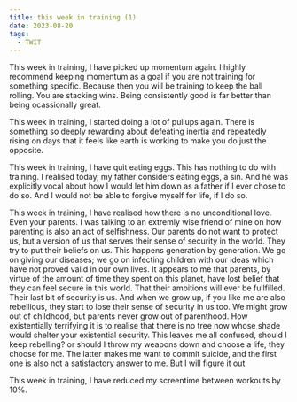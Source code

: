 ```yaml
---
title: this week in training (1)
date: 2023-08-20
tags: 
  - TWIT
---
```


This week in training, I have picked up momentum again. I highly recommend keeping momentum as a goal if you are not training for something specific. Because then you will be training to keep the ball rolling. You are stacking wins. Being consistently good is far better than being ocassionally great.

This week in training, I started doing a lot of pullups again. There is something so deeply rewarding about defeating inertia and repeatedly rising on days that it feels like earth is working to make you do just the opposite. 

This week in training, I have quit eating eggs. This has nothing to do with training. I realised today, my father considers eating eggs, a sin. And he was explicitly vocal about how I would let him down as a father if I ever chose to do so. And I would not be able to forgive myself for life, if I do so.

This week in training, I have realised how there is no unconditional love. Even your parents. I was talking to an extremly wise friend of mine on how parenting is also an act of selfishness. Our parents do not want to protect us, but a version of us that serves their sense of security in the world. They try to put their beliefs on us. This happens generation by generation. We go on giving our diseases; we go on infecting children with our ideas which have not proved valid in our own lives. It appears to me that parents, by virtue of the amount of time they spent on this planet, have lost belief that they can feel secure in this world. That their ambitions will ever be fullfilled. Their last bit of security is us. And when we grow up, if you like me are also rebellious, they start to lose their sense of security in us too. We might grow out of childhood, but parents never grow out of parenthood. How existentially terrifying it is to realise that there is no tree now whose shade would shelter your existential security.  This leaves me all confused, should I keep rebelling? or should I throw my weapons down and choose a life, they choose for me. The latter makes me want to commit suicide, and the first one is also not a satisfactory answer to me. But I will figure it out.

This week in training, I have reduced my screentime between workouts by 10%.
